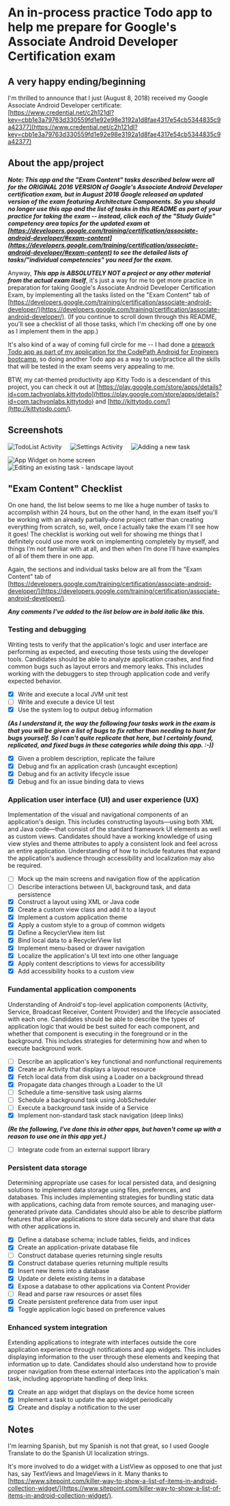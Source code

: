 # An in-process practice Todo app to help me prepare for Google's Associate Android Developer Certification exam

## A very happy ending/beginning

I'm thrilled to announce that I just (August 8, 2018) received my Google Associate Android Developer certificate: [https://www.credential.net/c2h121dl?key=cbb1e3a79763d330559fd1e92e98e3192a1d8fae4317e54cb5344835c9a42377](https://www.credential.net/c2h121dl?key=cbb1e3a79763d330559fd1e92e98e3192a1d8fae4317e54cb5344835c9a42377)

## About the app/project

**_Note: This app and the "Exam Content" tasks described below were all for the ORIGINAL 2016 VERSION of Google's 
Associate Android Developer certification exam, but in August 2018 Google released an updated version 
of the exam featuring Architecture Components. So you should no longer use this app and the list of tasks in this 
README as part of your practice for taking the exam -- instead, click each of the "Study Guide" competency area topics 
for the updated exam at [https://developers.google.com/training/certification/associate-android-developer/#exam-content](https://developers.google.com/training/certification/associate-android-developer/#exam-content) 
to see the detailed lists of tasks/"individual competencies" you need for the exam._**

Anyway, **_This app is ABSOLUTELY NOT a project or any other material from the actual exam itself_**, it's just a way 
for me to get more practice in preparation for taking Google's Associate Android Developer Certification Exam, by 
implementing all the tasks listed on the "Exam Content" tab of 
[https://developers.google.com/training/certification/associate-android-developer/](https://developers.google.com/training/certification/associate-android-developer/). 
(If you continue to scroll down through this README, you'll see a checklist of all those tasks, which I'm checking off 
one by one as I implement them in the app.)

It's also kind of a way of coming full circle for me -- I had done a [prework Todo app as part of my application for the CodePath Android for Engineers bootcamp](https://github.com/tachyonlabs/CodePath-Android-Bootcamp-Prework), so doing another Todo app as a way to use/practice all the skills that will be tested in the exam seems very appealing to me. 

BTW, my cat-themed productivity app Kitty Todo is a descendant of this project, you can check it out at [https://play.google.com/store/apps/details?id=com.tachyonlabs.kittytodo](https://play.google.com/store/apps/details?id=com.tachyonlabs.kittytodo) and [http://kittytodo.com/](http://kittytodo.com/).

## Screenshots

![TodoList Activity](https://github.com/tachyonlabs/Todo-App-to-practice-for-the-Google-Associate-Android-Developer-Certification-Exam/blob/master/TodoListActivity.png "TodoList Activity") &nbsp; &nbsp; ![Settings Activity](https://github.com/tachyonlabs/Todo-App-to-practice-for-the-Google-Associate-Android-Developer-Certification-Exam/blob/master/SettingsActivity.png "Settings Activity") &nbsp; &nbsp; ![Adding a new task](https://github.com/tachyonlabs/Todo-App-to-practice-for-the-Google-Associate-Android-Developer-Certification-Exam/blob/master/adding-a-new-task.png "Adding a new task")

![App Widget on home screen](https://github.com/tachyonlabs/Todo-App-to-practice-for-the-Google-Associate-Android-Developer-Certification-Exam/blob/master/app-widget.png "App Widget on home screen") &nbsp; &nbsp; ![Editing an existing task - landscape layout](https://github.com/tachyonlabs/Todo-App-to-practice-for-the-Google-Associate-Android-Developer-Certification-Exam/blob/master/editing-an-existing-task-landscape.png "Editing an existing task - landscape layout")

## "Exam Content" Checklist

On one hand, the list below seems to me like a huge number of tasks to accomplish within 24 hours, but on the other hand, in the exam itself you'll be working with an already partially-done project rather than creating everything from scratch, so, well, once I actually take the exam I'll see how it goes! The checklist is working out well for showing me things that I definitely could use more work on implementing completely by myself, and things I’m not familiar with at all, and then when I’m done I’ll have examples of all of them there in one app.

Again, the sections and individual tasks below are all from the "Exam Content" tab of [https://developers.google.com/training/certification/associate-android-developer/](https://developers.google.com/training/certification/associate-android-developer/). 

**_Any comments I've added to the list below are in bold italic like this._**

### Testing and debugging

Writing tests to verify that the application's logic and user interface are performing as expected, and executing those tests using the developer tools. Candidates should be able to analyze application crashes, and find common bugs such as layout errors and memory leaks. This includes working with the debuggers to step through application code and verify expected behavior.

* [x] Write and execute a local JVM unit test
* [ ] Write and execute a device UI test
* [x] Use the system log to output debug information

**_(As I understand it, the way the following four tasks work in the exam is that you will be given a list of bugs to fix rather than needing to hunt for bugs yourself. So I can't quite replicate that here, but I certainly found, replicated, and fixed bugs in these categories while doing this app. :-))_**

* [x] Given a problem description, replicate the failure
* [x] Debug and fix an application crash (uncaught exception)
* [x] Debug and fix an activity lifecycle issue
* [x] Debug and fix an issue binding data to views

### Application user interface (UI) and user experience (UX)

Implementation of the visual and navigational components of an application's design. This includes constructing layouts—using both XML and Java code—that consist of the standard framework UI elements as well as custom views. Candidates should have a working knowledge of using view styles and theme attributes to apply a consistent look and feel across an entire application. Understanding of how to include features that expand the application's audience through accessibility and localization may also be required.

* [ ] Mock up the main screens and navigation flow of the application
* [ ] Describe interactions between UI, background task, and data persistence
* [x] Construct a layout using XML or Java code
* [x] Create a custom view class and add it to a layout
* [x] Implement a custom application theme
* [x] Apply a custom style to a group of common widgets
* [x] Define a RecyclerView item list
* [x] Bind local data to a RecyclerView list
* [x] Implement menu-based or drawer navigation
* [x] Localize the application's UI text into one other language
* [x] Apply content descriptions to views for accessibility
* [x] Add accessibility hooks to a custom view

### Fundamental application components

Understanding of Android's top-level application components (Activity, Service, Broadcast Receiver, Content Provider) and the lifecycle associated with each one. Candidates should be able to describe the types of application logic that would be best suited for each component, and whether that component is executing in the foreground or in the background. This includes strategies for determining how and when to execute background work.

* [ ] Describe an application's key functional and nonfunctional requirements
* [x] Create an Activity that displays a layout resource
* [x] Fetch local data from disk using a Loader on a background thread
* [x] Propagate data changes through a Loader to the UI
* [ ] Schedule a time-sensitive task using alarms
* [ ] Schedule a background task using JobScheduler
* [ ] Execute a background task inside of a Service
* [x] Implement non-standard task stack navigation (deep links)

**_(Re the following, I've done this in other apps, but haven't come up with a reason to use one in this app yet.)_**

* [ ] Integrate code from an external support library

### Persistent data storage

Determining appropriate use cases for local persisted data, and designing solutions to implement data storage using files, preferences, and databases. This includes implementing strategies for bundling static data with applications, caching data from remote sources, and managing user-generated private data. Candidates should also be able to describe platform features that allow applications to store data securely and share that data with other applications in.

* [x] Define a database schema; include tables, fields, and indices
* [x] Create an application-private database file
* [ ] Construct database queries returning single results
* [x] Construct database queries returning multiple results
* [x] Insert new items into a database
* [x] Update or delete existing items in a database
* [x] Expose a database to other applications via Content Provider
* [ ] Read and parse raw resources or asset files
* [x] Create persistent preference data from user input
* [x] Toggle application logic based on preference values

### Enhanced system integration

Extending applications to integrate with interfaces outside the core application experience through notifications and app widgets. This includes displaying information to the user through these elements and keeping that information up to date. Candidates should also understand how to provide proper navigation from these external interfaces into the application's main task, including appropriate handling of deep links.

* [x] Create an app widget that displays on the device home screen
* [x] Implement a task to update the app widget periodically
* [x] Create and display a notification to the user
    
## Notes

I'm learning Spanish, but my Spanish is not that great, so I used Google Translate to do the Spanish UI localization strings.

It's more involved to do a widget with a ListView as opposed to one that just has, say TextViews and ImageViews in it. Many thanks to [https://www.sitepoint.com/killer-way-to-show-a-list-of-items-in-android-collection-widget/](https://www.sitepoint.com/killer-way-to-show-a-list-of-items-in-android-collection-widget/).

